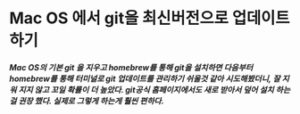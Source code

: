Mac OS 에서 git을 최신버전으로 업데이트 하기
============================================
##### Mac OS의 기본 git 을 지우고 homebrew를 통해 git을 설치하면 다음부터 homebrew를 통해 터미널로 git 업데이트를 관리하기 쉬울것 같아 시도해봤더니, 잘 지워 지지 않고 꼬일 확률이 더 높았다. git공식 홈페이지에서도 새로 받아서 덮어 설치 하는걸 권장 했다. 실제로 그렇게 하는게 훨씬 편하다. 